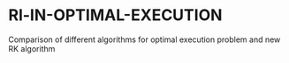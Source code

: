 # Rl-IN-OPTIMAL-EXECUTION
Comparison of different algorithms for optimal execution problem and new RK algorithm 
